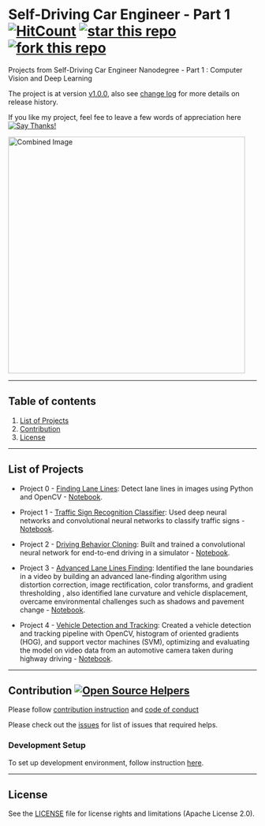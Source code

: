 # **Self-Driving Car Engineer - Part 1** [![HitCount](http://hits.dwyl.io/tranlyvu/Self-Driving-Car-Engineer-Part-1.svg)](http://hits.dwyl.io/tranlyvu/Self-Driving-Car-Engineer-Part-1) [![star this repo](http://githubbadges.com/star.svg?user=tranlyvu&repo=Self-Driving-Car-Engineer-Part-1&style=default)](https://github.com/tranlyvu/Self-Driving-Car-Engineer-Part-1) [![fork this repo](http://githubbadges.com/fork.svg?user=tranlyvu&repo=Self-Driving-Car-Engineer-Part-1&style=default)](https://github.com/tranlyvu/Self-Driving-Car-Engineer-Part-1/fork)

Projects from Self-Driving Car Engineer Nanodegree - Part 1 : Computer Vision and Deep Learning

The project is at version [v1.0.0](https://github.com/tranlyvu/Self-Driving-Car-Engineer-Part-1/releases), also see [change log](https://github.com/tranlyvu/Self-Driving-Car-Engineer-Part-1/blob/dev/CHANGELOG.md) for more details on release history.

If you like my project, feel fee to leave a few words of appreciation here [![Say Thanks!](https://img.shields.io/badge/Say%20Thanks-!-1EAEDB.svg)](https://saythanks.io/to/tranlyvu)

<img src="img/self-driving-car.jpg" width="480" alt="Combined Image" />

---
Table of contents
---

1. [List of Projects](#List-of-Projects)
2. [Contribution](#Contribution)
3. [License](#License)

---
List of Projects
---

* Project 0 - [Finding Lane Lines](https://github.com/tranlyvu/Self-Driving-Car-Engineer-Part-1/tree/master/Advanced%20Lane%20Lines): Detect lane lines in images using Python and OpenCV - [Notebook](http://nbviewer.jupyter.org/gist/tranlyvu/df59fa9ea4a18f373947ca5c04bec801).

* Project 1 - [Traffic Sign Recognition Classifier](https://github.com/tranlyvu/Self-Driving-Car-Engineer-Part-1/tree/master/Traffic%20Sign%20Classifier): Used deep neural networks and convolutional neural networks to classify traffic signs - [Notebook](http://nbviewer.jupyter.org/gist/tranlyvu/83ae4a2ef68908f33b3c4f3d11b1e374).

* Project 2 - [Driving Behavior Cloning](https://github.com/tranlyvu/Self-Driving-Car-Engineer-Part-1/tree/master/Behavior%20Cloning): Built and trained a convolutional neural network for end-to-end driving in a simulator - [Notebook](http://nbviewer.jupyter.org/gist/tranlyvu/671c4e258dcc5535f27e458e346c64e9).

* Project 3 - [Advanced Lane Lines Finding](https://github.com/tranlyvu/Self-Driving-Car-Engineer-Part-1/tree/master/Advanced%20Lane%20Lines): Identified the lane boundaries in a video by building an advanced lane-finding algorithm using distortion correction, image rectification, color transforms, and gradient thresholding , also identified lane curvature and vehicle displacement, overcame environmental challenges such as shadows and pavement change - [Notebook](http://nbviewer.jupyter.org/gist/tranlyvu/ffb64be864e9b67cc2aa273d34df8b45).

* Project 4 - [Vehicle Detection and Tracking](https://github.com/tranlyvu/Self-Driving-Car-Engineer-Part-1/tree/master/Vehicle%20Detection): Created a vehicle detection and tracking pipeline with OpenCV, histogram of oriented gradients (HOG), and support vector machines (SVM), optimizing and evaluating the model on video data from an automotive camera taken during highway driving - [Notebook](http://nbviewer.jupyter.org/gist/tranlyvu/3f15440e66a89c1b50bb4993878d1390).

---
Contribution [![Open Source Helpers](https://www.codetriage.com/tranlyvu/self-driving-car-engineer-part-1/badges/users.svg)](https://www.codetriage.com/tranlyvu/self-driving-car-engineer-part-1)
---

Please follow [contribution instruction](https://github.com/tranlyvu/Self-Driving-Car-Engineer-Part-1/blob/dev/CONTRIBUTING.md) and [code of conduct](https://github.com/tranlyvu/Self-Driving-Car-Engineer-Part-1/blob/dev/CODE-OF-CONDUCT.md)

Please check out the [issues](https://github.com/tranlyvu/Self-Driving-Car-Engineer-Part-1/issues) for list of issues that required helps.

### Development Setup

To set up development environment, follow instruction [here](https://github.com/tranlyvu/Self-Driving-Car-Engineer-Part-1/tree/master/env1).

---
License
---
See the [LICENSE](https://github.com/tranlyvu/Self-Driving-Car-Engineer-Part-1/blob/master/LICENSE) file for license rights and limitations (Apache License 2.0).